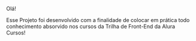 Olá! 

Esse Projeto foi desenvolvido com a finalidade de colocar em prática todo conhecimento absorvido nos cursos da Trilha de Front-End da Alura Cursos!